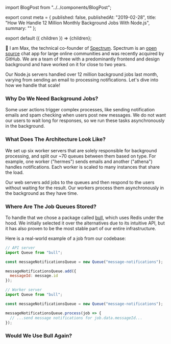 import BlogPost from "../../components/BlogPost";

export const meta = {
  published: false,
  publishedAt: "2019-02-28",
  title: "How We Handle 12 Million Monthly Background Jobs With Node.js",
  summary: ""
};

export default ({ children }) => <BlogPost meta={meta}>{children}</BlogPost>;

👋 I am Max, the technical co-founder of [Spectrum](https://spectrum.chat). Spectrum is an [open source](https://github.com/withspectrum/spectrum) chat app for large online communities and was recently acquired by GitHub. We are a team of three with a predominantly frontend and design background and have worked on it for close to two years.

Our Node.js servers handled over 12 million background jobs last month, varying from sending an email to processing notifications. Let's dive into how we handle that scale!

### Why Do We Need Background Jobs?

Some user actions trigger complex processes, like sending notification emails and spam checking when users post new messages. We do not want our users to wait long for responses, so we run these tasks asynchronously in the background.

### What Does The Architecture Look Like?

We set up six worker servers that are solely responsible for background processing, and split our ~70 queues between them based on type. For example, one worker ("hermes") sends emails and another ("athena") handles notifications. Each worker is scaled to many instances that share the load.

Our web servers add jobs to the queues and then respond to the users without waiting for the result. Our workers process them asynchronously in the background as they have time.

### Where Are The Job Queues Stored?

To handle that we chose a package called [bull](https://github.com/optimalbits/bull), which uses Redis under the hood. We initially selected it over the alternatives due to its intuitive API, but it has also proven to be the most stable part of our entire infrastructure.

Here is a real-world example of a job from our codebase:

```javascript
// API server
import Queue from "bull";

const messageNotificationsQueue = new Queue("message-notifications");

messageNotificationsQueue.add({
  messageId: message.id
});
```

```javascript
// Worker server
import Queue from "bull";

const messageNotificationsQueue = new Queue("message-notifications");

messageNotificationsQueue.process(job => {
  // ...send message notifications for job.data.messageId...
});
```

### Would We Use Bull Again?
